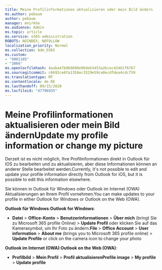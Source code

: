 ```yaml
---
title: Meine Profilinformationen aktualisieren oder mein Bild ändern
ms.author: pebaum
author: pebaum
manager: mnirkhe
ms.audience: Admin
ms.topic: article
ms.service: o365-administration
ROBOTS: NOINDEX, NOFOLLOW
localization_priority: Normal
ms.collection: Adm_O365
ms.custom:
- "9001105"
- "3066"
ms.openlocfilehash: 4aaba47b069690e96deb3453a2bcec42461f6767
ms.sourcegitcommit: c6692ce0fa1358ec3529e59ca0ecdfdea4cdc759
ms.translationtype: MT
ms.contentlocale: de-DE
ms.lasthandoff: 09/15/2020
ms.locfileid: "47796935"
---
```

# <a name="update-my-profile-information-or-change-my-picture"></a><span data-ttu-id="67673-102">Meine Profilinformationen aktualisieren oder mein Bild ändern</span><span class="sxs-lookup"><span data-stu-id="67673-102">Update my profile information or change my picture</span></span>

<span data-ttu-id="67673-103">Derzeit ist es nicht möglich, Ihre Profilinformationen direkt in Outlook für IOS zu bearbeiten und zu aktualisieren, aber diese Informationen können an anderer Stelle bearbeitet werden.</span><span class="sxs-lookup"><span data-stu-id="67673-103">Currently, it's not possible to edit and update your profile information directly from Outlook for iOS, but it is possible to edit this information elsewhere.</span></span> 

<span data-ttu-id="67673-104">Sie können in Outlook für Windows oder Outlook im Internet (OWA) Aktualisierungen an Ihrem Profil vornehmen.</span><span class="sxs-lookup"><span data-stu-id="67673-104">You can make updates to your profile in either Outlook for Windows or Outlook on the Web (OWA).</span></span> 

<span data-ttu-id="67673-105">**Outlook für Windows**:</span><span class="sxs-lookup"><span data-stu-id="67673-105">**Outlook for Windows**:</span></span> 

- <span data-ttu-id="67673-106">**Datei**  >  **Office-Konto**  >  **Benutzerinformationen**  >  **Über mich** (bringt Sie zu Microsoft 365 profile Online) > **Update Profil** oder klicken Sie auf das Kamerasymbol, um Ihr Foto zu ändern.</span><span class="sxs-lookup"><span data-stu-id="67673-106">**File** > **Office Account** > **User information** > **About me** (brings you to Microsoft 365 profile online) > **Update Profile** or click on the camera icon to change your photo</span></span>  
  
<span data-ttu-id="67673-107">**Outlook im Internet (OWA)**:</span><span class="sxs-lookup"><span data-stu-id="67673-107">**Outlook on the Web (OWA)**:</span></span> 

- <span data-ttu-id="67673-108">**Profilbild**  >  **Mein Profil**  >  **Profil aktualisieren**</span><span class="sxs-lookup"><span data-stu-id="67673-108">**Profile image** > **My profile** > **Update profile**</span></span>
